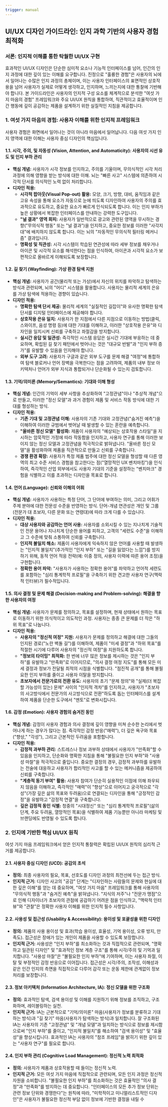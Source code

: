 ```yaml
---
trigger: manual
---
```


## **UI/UX 디자인 가이드라인: 인지 과학 기반의 사용자 경험 최적화**

### **서론: 인지적 이해를 통한 탁월한 UI/UX 구현**

효과적인 UI/UX 디자인은 단순한 심미적 요소나 기능적 인터페이스를 넘어, 인간의 인지 과정에 대한 깊이 있는 이해를 요구합니다. 진정으로 "훌륭한 경험"은 사용자의 뇌에서 일어나는 수많은 인지 과정의 총체이며, 이는 사용자 인터페이스의 표면적인 상호작용을 넘어 사용자가 실제로 어떻게 생각하고, 인지하며, 느끼는지에 대한 통찰에 기반해야 합니다. 본 가이드라인은 사용자의 인지적 구성 요소를 체계적으로 분석한 "여섯 가지 마음의 경험" 프레임워크와 주요 UI/UX 원칙을 통합하여, 직관적이고 효율적이며 인간 행동에 깊이 공감하는 제품을 설계하기 위한 실질적인 지침을 제공합니다.

### **1. 여섯 가지 마음의 경험: 사용자 이해를 위한 인지적 프레임워크**

사용자 경험은 화면에서 일어나는 것이 아니라 마음에서 일어납니다. 다음 여섯 가지 인지 영역에 대한 이해는 사용자 중심 디자인의 핵심입니다.

#### **1.1. 시각, 주의, 및 자동성 (Vision, Attention, and Automaticity): 사용자의 시선 유도 및 인지 부하 관리**

- **핵심 개념:** 사용자가 시각 정보를 인지하고, 주의를 기울이며, 무의식적인 시각 처리 과정에 의해 영향을 받는 방식에 대한 이해. 뇌는 "빠른 사고" 시스템에 의존하여 시각적 단서를 의식적인 노력 없이 처리합니다.
- **디자인 적용:**
    - **시각적 팝아웃(Visual Pop-out) 활용:** 모양, 크기, 방향, 대비, 움직임과 같은 고유 속성을 통해 요소가 자동으로 눈에 띄도록 디자인하여 사용자의 주의를 효과적으로 유도하고, 중요한 요소가 빠르게 인식되도록 합니다. 이는 인지 부하가 높은 상황에서 복잡한 인터페이스를 안내하는 강력한 도구입니다.
    - **"널 결과" 영역 회피:** 사용자가 일반적으로 광고와 관련된 영역을 무시하는 경향("무의식적 행동" 또는 "널 결과")을 인지하고, 중요한 정보를 이러한 "사각지대"에 배치하지 않도록 합니다. 이는 뇌의 "자동적인 무의식적 필터링 메커니즘" 결과입니다.
    - **명확성 및 직관성:** 시각 시스템이 학습된 연관성에 따라 세부 정보를 채우거나 아이콘 및 시각적 요소를 해석한다는 점을 인식하여, 아이콘과 시각적 요소가 보편적으로 올바르게 이해되도록 보장합니다.

#### **1.2. 길 찾기 (Wayfinding): 가상 환경 탐색 지원**

- **핵심 개념:** 사용자가 공간(물리적 또는 가상)에서 자신의 위치를 파악하고 탐색하는 방식과 관련되며, 뇌의 "어디" 시스템을 활용합니다. 사용자는 물리적 세계의 은유를 가상 탐색에 적용하는 경향이 있습니다.
- **디자인 적용:**
    - **명확한 탐색 단서 제공:** 물리적 세계의 "실질적인 길잡이"와 유사한 명확한 탐색 단서를 디지털 인터페이스에 제공해야 합니다.
    - **상호작용 은유 일치:** 사용자가 한 지점에서 다른 지점으로 이동하는 방법(클릭, 스와이프, 음성 명령 등)에 대한 기대를 이해하고, 이러한 "상호작용 은유"와 디자인을 일치시켜 신뢰를 구축하고 좌절감을 방지합니다.
    - **실시간 응답 및 일관성:** 즉각적인 시스템 응답은 실시간 기대에 부응하는 데 중요하며, 확립된 길 찾기 패턴에서 벗어나는 것은 "대규모 반발"과 "인지 부하 증가"를 유발할 수 있음을 인지해야 합니다.
    - **외부 도구 고려:** 사용자가 구글과 같은 외부 도구를 문제 해결 "여정"에 통합하여 탐색 블로커나 언어 장벽을 극복한다는 점을 고려하여, 제품의 내부 정보 아키텍처나 언어가 외부 지식과 통합되거나 단순화될 수 있는지 검토합니다.

#### **1.3. 기억/의미론 (Memory/Semantics): 기대와 이해 형성**

- **핵심 개념:** 인간의 기억이 세부 사항을 추상화하여 "고정관념"이나 "추상적 개념"으로 만들고, 이러한 "정신 모델"과 과거 경험이 제품 및 서비스 작동 방식에 대한 기대를 형성하는 방식.
- **디자인 적용:**
    - **기존 기대 및 고정관념 이해:** 사용자의 기존 기대와 고정관념("숨겨진 예측")을 이해하여 이러한 규범에서 벗어날 때 발생할 수 있는 혼란을 예측합니다.
    - **"올바른 정신 모델" 활성화:** 제품이 사용자의 "예상되는 상호작용 스타일"을 지시하는 암묵적인 가정에 따라 작동함을 인지하고, 사용자 연구를 통해 이러한 보이지 않는 정신 모델과 고정관념을 적극적으로 밝혀냅니다. "올바른 정신 모델"을 활성화하여 제품을 직관적으로 만들고 신뢰를 구축합니다.
    - **경쟁 환경 확장:** 사용자가 특정 제품 범주에 대한 정신 모델을 형성할 때 다른 영역의 최고 수준 서비스 경험을 참고한다는 점("열망적인 UX 벤치마킹")을 인식하여, 즉각적인 산업 외부에서도 사용자 기대의 기준을 설정하는 "벤치마크" 경험을 식별하고 이를 초과하는 디자인을 목표로 합니다.

#### **1.4. 언어 (Language): 신뢰와 이해의 어휘**

- **핵심 개념:** 사용자가 사용하는 특정 단어, 그 단어에 부여하는 의미, 그리고 어휘가 주제 분야에 대한 전문성 수준을 반영하는 방식. 단어-개념 연관성은 개인 및 그룹(전문가 대 초보자, 다른 문화 또는 연령대)에 따라 크게 다를 수 있습니다.
- **디자인 적용:**
    - **대상 사용자와 공감하는 언어 사용:** 사용자를 소외시킬 수 있는 지나치게 기술적인 전문 용어나 지나치게 단순한 용어를 피하고, 고객의 "세련도 수준"을 이해하고 그 수준에 맞춰 소통하여 신뢰를 구축합니다.
    - **인지적 불일치 해소:** 제품이 사용자에게 익숙하지 않은 언어를 사용할 때 발생하는 "인지적 불일치"(추가적인 "인지 부하" 또는 "길을 잃었다는 느낌")를 방지하기 위해, 동적 언어 적응 전략(예: 이중 정의, 사용자 이력에 따른 용어 조정)을 구현합니다.
    - **정확한 용어 파악:** "사용자가 사용하는 정확한 용어"를 파악하고 언어적 세련도를 포함하는 "심리 통계학적 프로필"을 구축하기 위한 견고한 사용자 연구(맥락적 인터뷰)가 필수적입니다.

#### **1.5. 의사 결정 및 문제 해결 (Decision-making and Problem-solving): 해결을 향한 사용자의 여정**

- **핵심 개념:** 사용자가 문제를 정의하고, 목표를 설정하며, 현재 상태에서 원하는 목표로 이동하기 위한 의식적이고 의도적인 과정. 사용자는 종종 큰 문제를 더 작은 "하위 목표"로 나눕니다.
- **디자인 적용:**
    - **사용자의 "정신적 여정" 지원:** 사용자가 문제를 정의하고 해결에 대한 그들의 인지된 경로("노란 벽돌 길")를 이해하여, 제품이 "미세 결정"과 "하위 목표"를 적절한 시기에 다루어 사용자의 "정신적 여정"을 지원하도록 합니다.
    - **"정보의 타이밍" 최적화:** 한 번에 너무 많은 정보를 제시하는 것은 "인지 부하"를 유발하고 "만족화"로 이어지므로, "의사 결정 여정 지도"를 통해 모든 미세 결정과 정보가 전달될 최적의 시점을 식별합니다. "점진적 공개"를 통해 불필요한 인지 부하를 줄이고 사용자 이탈을 방지합니다.
    - **초보자에서 전문가로의 전환 유도:** 사용자의 초기 "문제 정의"와 "실제(더 복잡할 가능성이 있는) 문제" 사이의 "인지적 격차"를 인지하고, 사용자가 "초보자의 사고방식에서 전문가의 사고방식으로 전환"하도록 돕는 인터페이스를 설계하여 제품을 단순한 도구에서 "멘토"로 변화시킵니다.

#### **1.6. 감정 (Emotion): 사용자 경험의 숨겨진 동인**

- **핵심 개념:** 감정이 사용자 경험과 의사 결정에 깊이 영향을 미쳐 순수한 논리에서 벗어나게 하는 경우가 많다는 점. 즉각적인 감정 반응("매력"), 더 깊은 욕구와 목표("향상," "각성"), 그리고 근본적인 두려움을 포함합니다.
- **디자인 적용:**
    - **감정적 과부하 관리:** 스트레스나 정보 과부하 상태에서 사용자가 "만족화"할 수 있음을 인지하고, 단순화와 명확한 지침을 통해 "불필요한 인지 부하"와 "사용성 마찰"을 적극적으로 줄입니다. 중요한 결정의 경우, 감정적 과부하를 유발하는 전술에 대응하고 사용자가 합리적인 사고를 할 수 있는 메커니즘을 제공하여 신뢰를 구축합니다.
    - **"계층적 동기 부여" 활용:** 사용자 참여가 단순히 실용적인 이점에 의해 좌우되지 않음을 이해하고, 즉각적인 "매력"이 "향상"으로 이어지고 궁극적으로 "각성"(가장 깊은 삶의 목표와 두려움)으로 연결되는 디자인을 통해 "긍정적인 감정"을 유발하고 "감정적 연결"을 구축합니다.
    - **깊은 감정적 동인 식별:** 청중의 "시대정신" 또는 "심리 통계학적 프로필"(삶의 단계, 주요 두려움, 열망적인 목표)을 식별하여 제품 기능뿐만 아니라 마케팅 및 브랜딩에도 반영될 수 있도록 합니다.

### **2. 인지에 기반한 핵심 UI/UX 원칙**

여섯 가지 마음 프레임워크에서 얻은 인지적 통찰력은 확립된 UI/UX 원칙의 심리적 근거를 제공합니다.

#### **2.1. 사용자 중심 디자인 (UCD): 공감의 초석**

- **정의:** 최종 사용자의 필요, 목표, 선호도를 디자인 과정의 최전선에 두는 접근 방식.
- **인지적 근거:** 디자인 사고의 "공감" 단계는 "디자인하는 사람들의 문제와 현실에 대한 깊은 이해"를 얻는 데 중요하며, "여섯 가지 마음" 프레임워크를 통해 사용자의 "무의식적 행동"과 "숨겨진 예측"을 밝혀냅니다. "지식의 저주"나 "전문가 맹점"으로 인해 디자이너가 초보자의 관점에 공감하기 어려운 점을 인식하고, "맥락적 인터뷰"와 "관찰"은 정확한 사용자 이해를 위한 인지적 필수 사항입니다.

#### **2.2. 사용성 및 접근성 (Usability & Accessibility): 용이성 및 포괄성을 위한 디자인**

- **정의:** 제품의 사용 용이성 및 효과(학습 용이성, 효율성, 기억 용이성, 오류 방지, 만족도). 접근성은 장애가 있는 개인이 제품을 사용할 수 있도록 보장합니다.
- **인지적 근거:** 사용성은 "인지 부하"를 최소화하는 것과 직접적으로 관련되며, "명확하고 일관된 디자인" 및 "효과적인 정보 계층 구조"를 통해 시각/주의 및 기억과 일치합니다. "사용성 마찰"은 "불필요한 인지 부하"에 기여하며, 이는 사용자 좌절, 이탈 및 부정적인 감정 반응으로 이어집니다. 접근성은 시각/주의, 조작성, 이해성과 같은 인간 인지의 측면을 직접적으로 다루어 감각 또는 운동 제한에 관계없이 정보 처리를 보장합니다.

#### **2.3. 정보 아키텍처 (Information Architecture, IA): 정신 모델을 위한 구조화**

- **정의:** 효과적인 탐색, 검색 용이성 및 이해를 지원하기 위해 정보를 조직하고, 구조화하며, 레이블링하는 실천.
- **인지적 근거:** IA는 근본적으로 "기억/의미론" 마음(사용자가 정보를 분류하고 기대하는 방식)과 "길 찾기" 마음(사용자가 탐색하는 방식)과 일치합니다. 잘 구조화된 IA는 사용자의 기존 "고정관념" 및 "개념 모델"과 일치하는 방식으로 정보를 제시함으로써 "인지 부하"를 줄이고, "인지적 불일치"를 해소하여 "검색 용이성" 및 "효율성"을 향상시킵니다. 효과적인 IA는 사용자의 "참조 프레임"을 밝히기 위한 깊이 있는 "사용자 연구"를 필요로 합니다.

#### **2.4. 인지 부하 관리 (Cognitive Load Management): 정신적 노력 최적화**

- **정의:** 사용자가 제품과 상호작용할 때 들이는 정신적 노력.
- **인지적 근거:** 모든 여섯 가지 마음에 직접적으로 관련되며, 모든 인지 과정은 정신적 자원을 소비합니다. "불필요한 인지 부하"를 최소화하는 것은 효율적인 "의사 결정"과 "만족화"를 방지하는 데 중요합니다. "인터페이스의 모든 추가 정보 단위는 관련 정보 단위와 경쟁한다"는 원칙에 따라, "미학적이고 미니멀리스트적인 디자인"은 사용자가 불필요한 정신적 부담 없이 정보에 기반한 결정을 내릴 수 
